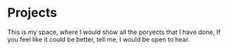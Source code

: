 # Projects
This is my space, where I would show all the poryects that I have done, If you feel like it could be better, tell me, I would be open to hear.

